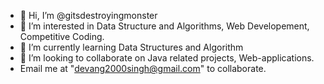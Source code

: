 - 👋 Hi, I’m @gitsdestroyingmonster
- 👀 I’m interested in Data Structure and Algorithms, Web Developement, Competitive Coding.
- 🌱 I’m currently learning Data Structures and Algorithm
- 💞️ I’m looking to collaborate on Java related projects, Web-applications.
- Email me at "devang2000singh@gmail.com" to collaborate.
<!---
gitsdestroyingmonster/gitsdestroyingmonster is a ✨ special ✨ repository because its `README.md` (this file) appears on your GitHub profile.
You can click the Preview link to take a look at your changes.
--->
